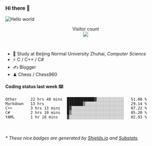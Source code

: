### Hi there 👋


<img src="https://raw.githubusercontent.com/sagar-viradiya/sagar-viradiya/master/resources/banner.png" alt="Hello world">
<p align="center"> 
  Visitor count<br/>
  <img src="https://profile-counter.glitch.me/youszoe/count.svg" />
</p>

<br/>


- 🍻  Study at Beijing Normal University Zhuhai, _Computer Science_
- ⚡  C / C++ / C#
- ✍️  Blogger
- ♟  Chess / Chess960 


#### Coding status last week ⌨️

<!--START_SECTION:waka-->
```text
Other      22 hrs 48 mins  ████████████▓░░░░░░░░░░░░   51.08 % 
Markdown   13 hrs          ███████▒░░░░░░░░░░░░░░░░░   29.14 % 
C++        3 hrs 13 mins   █▓░░░░░░░░░░░░░░░░░░░░░░░   07.22 % 
C#         2 hrs 19 mins   █▒░░░░░░░░░░░░░░░░░░░░░░░   05.20 % 
YAML       1 hr 18 mins    ▓░░░░░░░░░░░░░░░░░░░░░░░░   02.93 % 
```
<!--END_SECTION:waka-->

<br/>
<center><img src="http://ghchart.rshah.org/409ba5/yousazoe" alt="" /></center>


<h6>* These nice badges are generated by <a href="https://shields.io/">Shields.io</a> and <a href="https://github.com/spencerwooo/Substats">Substats</a>.</h6>
